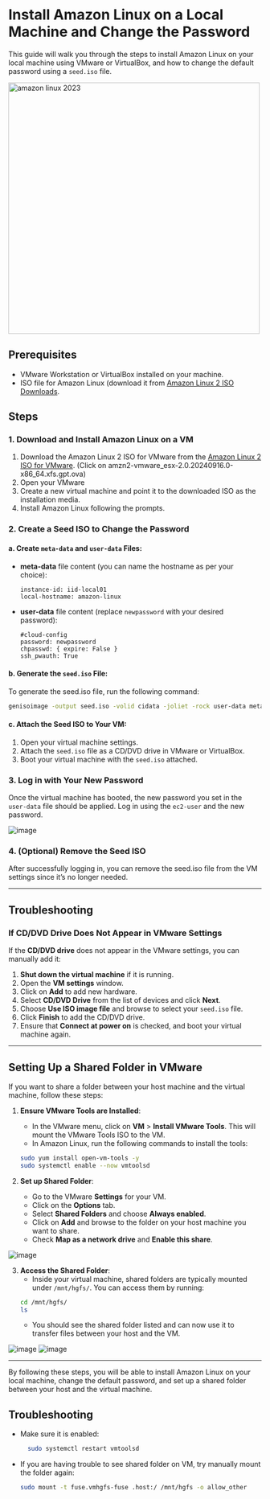 
# Install Amazon Linux on a Local Machine and Change the Password

This guide will walk you through the steps to install Amazon Linux on your local machine using VMware or VirtualBox, and how to change the default password using a `seed.iso` file.

<img src="https://github.com/user-attachments/assets/afab8a47-4ebb-449d-812f-6065c9074b18" alt="amazon linux 2023" width="500"/>



## Prerequisites

- VMware Workstation or VirtualBox installed on your machine.
- ISO file for Amazon Linux (download it from [Amazon Linux 2 ISO Downloads](https://cdn.amazonlinux.com/os-images/2.0.20240916.0/). 

## Steps

### 1. Download and Install Amazon Linux on a VM

1. Download the Amazon Linux 2 ISO for VMware from the [Amazon Linux 2 ISO for VMware](https://cdn.amazonlinux.com/os-images/2.0.20240916.0/vmware/). (Click on amzn2-vmware_esx-2.0.20240916.0-x86_64.xfs.gpt.ova)
2. Open your VMware
3. Create a new virtual machine and point it to the downloaded ISO as the installation media.
4. Install Amazon Linux following the prompts.

### 2. Create a Seed ISO to Change the Password

#### a. Create `meta-data` and `user-data` Files:

- **meta-data** file content (you can name the hostname as per your choice):
    ```
    instance-id: iid-local01
    local-hostname: amazon-linux
    ```

- **user-data** file content (replace `newpassword` with your desired password):
    ```
    #cloud-config
    password: newpassword
    chpasswd: { expire: False }
    ssh_pwauth: True
    ```

#### b. Generate the `seed.iso` File:

To generate the seed.iso file, run the following command:
```bash
genisoimage -output seed.iso -volid cidata -joliet -rock user-data meta-data
```

#### c. Attach the Seed ISO to Your VM:

1. Open your virtual machine settings.
2. Attach the `seed.iso` file as a CD/DVD drive in VMware or VirtualBox.
3. Boot your virtual machine with the `seed.iso` attached.

### 3. Log in with Your New Password

Once the virtual machine has booted, the new password you set in the `user-data` file should be applied. Log in using the `ec2-user` and the new password.

![image](https://github.com/user-attachments/assets/9ec792f5-f604-4962-8e95-466776bbb5c7)

### 4. (Optional) Remove the Seed ISO

After successfully logging in, you can remove the seed.iso file from the VM settings since it’s no longer needed.

---

## Troubleshooting

### If CD/DVD Drive Does Not Appear in VMware Settings

If the **CD/DVD drive** does not appear in the VMware settings, you can manually add it:

1. **Shut down the virtual machine** if it is running.
2. Open the **VM settings** window.
3. Click on **Add** to add new hardware.
4. Select **CD/DVD Drive** from the list of devices and click **Next**.
5. Choose **Use ISO image file** and browse to select your `seed.iso` file.
6. Click **Finish** to add the CD/DVD drive.
7. Ensure that **Connect at power on** is checked, and boot your virtual machine again.

---

## Setting Up a Shared Folder in VMware

If you want to share a folder between your host machine and the virtual machine, follow these steps:

1. **Ensure VMware Tools are Installed**: 
    - In the VMware menu, click on **VM** > **Install VMware Tools**. This will mount the VMware Tools ISO to the VM.
    - In Amazon Linux, run the following commands to install the tools:
    ```bash
    sudo yum install open-vm-tools -y
    sudo systemctl enable --now vmtoolsd
    ```

2. **Set up Shared Folder**:
    - Go to the VMware **Settings** for your VM.
    - Click on the **Options** tab.
    - Select **Shared Folders** and choose **Always enabled**.
    - Click on **Add** and browse to the folder on your host machine you want to share.
    - Check **Map as a network drive** and **Enable this share**.

![image](https://github.com/user-attachments/assets/92a876d5-1d65-48ea-9363-376f7d1b2f04)


3. **Access the Shared Folder**:
    - Inside your virtual machine, shared folders are typically mounted under `/mnt/hgfs/`. You can access them by running:
    ```bash
    cd /mnt/hgfs/
    ls
    ```
    - You should see the shared folder listed and can now use it to transfer files between your host and the VM.

  ![image](https://github.com/user-attachments/assets/aa506f18-2736-40e9-b47d-e77e716e3efb)                    ![image](https://github.com/user-attachments/assets/fb9cc270-6f02-43e4-b954-631f8963998f)



---

By following these steps, you will be able to install Amazon Linux on your local machine, change the default password, and set up a shared folder between your host and the virtual machine.

## Troubleshooting

- Make sure it is enabled:
  ```bash
    sudo systemctl restart vmtoolsd
    ```

- If you are having trouble to see shared folder on VM, try manually mount the folder again:
    ```bash
    sudo mount -t fuse.vmhgfs-fuse .host:/ /mnt/hgfs -o allow_other
    ```

